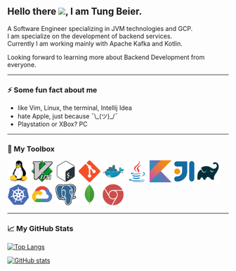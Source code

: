## Hello there <img src="https://raw.githubusercontent.com/MartinHeinz/MartinHeinz/master/wave.gif" width="30px">, I am Tung Beier.

A Software Engineer specializing in JVM technologies and GCP.  
I am specialize on the development of backend services.  
Currently I am working mainly with Apache Kafka and Kotlin.

Looking forward to learning more about Backend Development from everyone.

---

### ⚡ Some fun fact about me
  * like Vim, Linux, the terminal, Intellij Idea
  * hate Apple, just because ¯\\\_(ツ)_/¯
  * Playstation or XBox? PC

---

### 🧰 My Toolbox

<img src="https://github.com/devicons/devicon/blob/master/icons/linux/linux-original.svg" alt="CSS" width="50" height="50"/> <img src="https://github.com/devicons/devicon/blob/master/icons/vim/vim-original.svg" alt="CSS" width="50" height="50"/> <img src="https://github.com/devicons/devicon/blob/master/icons/bash/bash-original.svg" alt="CSS" width="50" height="50"/> <img src="https://github.com/devicons/devicon/blob/master/icons/git/git-original.svg" alt="CSS" width="50" height="50"/> <img src="https://github.com/devicons/devicon/blob/master/icons/docker/docker-original.svg" alt="CSS" width="50" height="50"/> <img src="https://github.com/devicons/devicon/blob/master/icons/java/java-original.svg" alt="CSS" width="50" height="50"/> <img src="https://github.com/devicons/devicon/blob/master/icons/kotlin/kotlin-original.svg" alt="CSS" width="50" height="50"/> <img src="https://github.com/devicons/devicon/blob/master/icons/intellij/intellij-original.svg" alt="CSS" width="50" height="50"/> <img src="https://github.com/devicons/devicon/blob/master/icons/gradle/gradle-plain.svg" alt="CSS" width="50" height="50"/> <img src="https://github.com/devicons/devicon/blob/master/icons/kubernetes/kubernetes-plain.svg" alt="CSS" width="50" height="50"/> <img src="https://github.com/devicons/devicon/blob/master/icons/googlecloud/googlecloud-original.svg" alt="CSS" width="50" height="50"/> <img src="https://github.com/devicons/devicon/blob/master/icons/postgresql/postgresql-original.svg" alt="CSS" width="50" height="50"/> <img src="https://github.com/devicons/devicon/blob/master/icons/mongodb/mongodb-original.svg" alt="CSS" width="50" height="50"/> <img src="https://github.com/devicons/devicon/blob/master/icons/chrome/chrome-plain.svg" alt="CSS" width="50" height="50"/>

---

### &#x1f4c8; My GitHub Stats

[![Top Langs](https://github-readme-stats.vercel.app/api/top-langs/?username=beiertu-mms&langs_count=10&layout=compact&theme=onedark&hide_title=true&hide=css&exclude_repo=dwm,st,dmenu,dwmblocks)](https://github.com/anuraghazra/github-readme-stats)

[![GitHub stats](https://github-readme-stats.vercel.app/api?username=beiertu-mms&count_private=true&show_icons=true&theme=onedark&hide_title=true)](https://github.com/anuraghazra/github-readme-stats)

<!--
<img src="https://github.com/konpa/devicon/tree/master/icons/vim/vim-orginal.svg" alt="Vim">

**beiertu-mms/beiertu-mms** is a ✨ _special_ ✨ repository because its `README.md` (this file) appears on your GitHub profile.

Here are some ideas to get you started:
- 🌱 
- 🔭 I’m currently working on ...
- 👯 I’m looking to collaborate on ...
- 🤔 I’m looking for help with ...
- 💬 Ask me about ...
- 📫 How to reach me: ...
- 😄 Pronouns: ...
-->
